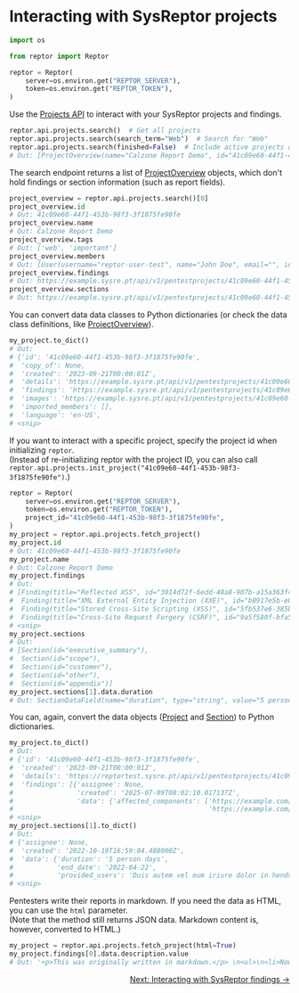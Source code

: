 # Interacting with SysReptor projects

```python title="Initialize reptor" 
import os

from reptor import Reptor

reptor = Reptor(
    server=os.environ.get("REPTOR_SERVER"),
    token=os.environ.get("REPTOR_TOKEN"),
)
```

Use the [Projects API](/python-library/api/projects.md) to interact with your SysReptor projects and findings.

```python title="Search projects"
reptor.api.projects.search()  # Get all projects
reptor.api.projects.search(search_term="Web")  # Search for "Web"
reptor.api.projects.search(finished=False)  # Include active projects only
# Out: [ProjectOverview(name="Calzone Report Demo", id="41c09e60-44f1-453b-98f3-3f1875fe90fe")]
```

The search endpoint returns a list of [ProjectOverview](/python-library/dataclasses/project.md#reptor.models.Project.ProjectOverview) objects, which don't hold findings or section information (such as report fields).

```python title="Get data from ProjectOverview"
project_overview = reptor.api.projects.search()[0]
project_overview.id
# Out: 41c09e60-44f1-453b-98f3-3f1875fe90fe
project_overview.name
# Out: Calzone Report Demo
project_overview.tags
# Out: ['web', 'important']
project_overview.members
# Out: [User(username="reptor-user-test", name="John Doe", email="", id="ed4196c7-f60a-48bf-8119-dc1642946231")]
project_overview.findings
# Out: https://example.sysre.pt/api/v1/pentestprojects/41c09e60-44f1-453b-98f3-3f1875fe90fe/findings
project_overview.sections
# Out: https://example.sysre.pt/api/v1/pentestprojects/41c09e60-44f1-453b-98f3-3f1875fe90fe/sections
```

You can convert data data classes to Python dictionaries (or check the data class definitions, like [ProjectOverview](/python-library/dataclasses/project.md#reptor.models.Project.ProjectOverview)).

```python title="Convert ProjectOverview to dict"
my_project.to_dict()
# Out:
# {'id': '41c09e60-44f1-453b-98f3-3f1875fe90fe',
#  'copy_of': None,
#  'created': '2023-09-21T00:00:01Z',
#  'details': 'https://example.sysre.pt/api/v1/pentestprojects/41c09e60-44f1-453b-98f3-3f1875fe90fe',
#  'findings': 'https://example.sysre.pt/api/v1/pentestprojects/41c09e60-44f1-453b-98f3-3f1875fe90fe/findings',
#  'images': 'https://example.sysre.pt/api/v1/pentestprojects/41c09e60-44f1-453b-98f3-3f1875fe90fe/images',
#  'imported_members': [],
#  'language': 'en-US',
# <snip>
```

If you want to interact with a specific project, specify the project id when initializing `reptor`.  
(Instead of re-initializing reptor with the project ID, you can also call `reptor.api.projects.init_project("41c09e60-44f1-453b-98f3-3f1875fe90fe")`.)

```python title="Access information from specific project"
reptor = Reptor(
    server=os.environ.get("REPTOR_SERVER"),
    token=os.environ.get("REPTOR_TOKEN"),
    project_id="41c09e60-44f1-453b-98f3-3f1875fe90fe",
)
my_project = reptor.api.projects.fetch_project()
my_project.id
# Out: 41c09e60-44f1-453b-98f3-3f1875fe90fe
my_project.name
# Out: Calzone Report Demo
my_project.findings
# Out:
# [Finding(title="Reflected XSS", id="3014d72f-6edd-48a8-907b-a15a363f4fce"),
#  Finding(title="XML External Entity Injection (XXE)", id="b8917e5b-e087-44fb-8461-e9de511d2117"),
#  Finding(title="Stored Cross-Site Scripting (XSS)", id="5fb537e6-385b-4c15-9f18-4c319c6e625e"),
#  Finding(title="Cross-Site Request Forgery (CSRF)", id="9a5f580f-bfa5-4ab1-b9e4-daee0bf5fff2"),
# <snip>
my_project.sections
# Out:
# [Section(id="executive_summary"),
#  Section(id="scope"),
#  Section(id="customer"),
#  Section(id="other"),
#  Section(id="appendix")]
my_project.sections[1].data.duration
# Out: SectionDataField(name="duration", type="string", value="5 person days")
```

You can, again, convert the data objects ([Project](/python-library/dataclasses/project.md#reptor.models.Project.Project) and [Section](/python-library/dataclasses/section.md#reptor.models.Section.Section)) to Python dictionaries.

```python title="Convert Project and Section to dict"
my_project.to_dict()
# Out:
# {'id': '41c09e60-44f1-453b-98f3-3f1875fe90fe',
#  'created': '2023-09-21T00:00:01Z',
#  'details': 'https://reptortest.sysre.pt/api/v1/pentestprojects/41c09e60-44f1-453b-98f3-3f1875fe90fe',
#  'findings': [{'assignee': None,
#                'created': '2025-07-09T08:02:10.017137Z',
#                'data': {'affected_components': ['https://example.com/alert(1)',
#                                                 'https://example.com/q=alert(1)'],
# <snip>
my_project.sections[1].to_dict()
# Out:
# {'assignee': None,
#  'created': '2022-10-19T16:59:04.488000Z',
#  'data': {'duration': '5 person days',
#           'end_date': '2022-04-22',
#           'provided_users': 'Duis autem vel eum iriure dolor in hendrerit in '
# <snip>
```

Pentesters write their reports in markdown. If you need the data as HTML, you can use the `html` parameter.  
(Note that the method still returns JSON data. Markdown content is, however, converted to HTML.)

```python title="Download fields as HTML instead of Markdown"
my_project = reptor.api.projects.fetch_project(html=True)
my_project.findings[0].data.description.value
# Out: '<p>This was originally written in markdown.</p> \n<ul>\n<li>Now</li> <li>it seems</li> <li>to be</li> <li>HTML</li>\n</ul>\n'
```

<div style="display: flex; justify-content: flex-end;">
  <span><a href="../../part-2/findings">Next: Interacting with SysReptor findings →</a></span>
</div>